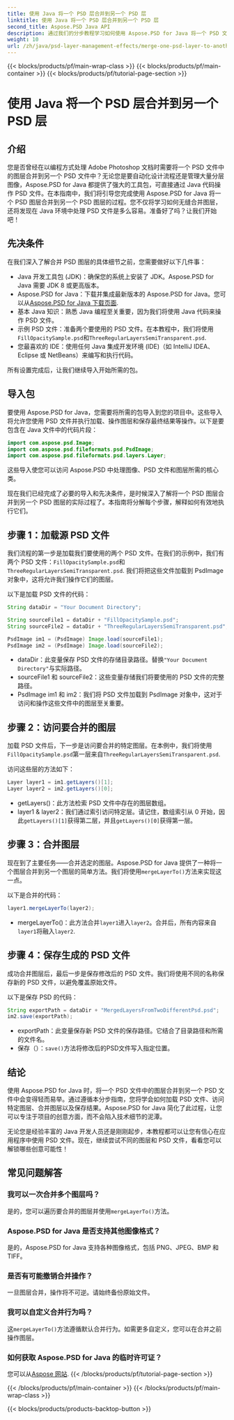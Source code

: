 ```yaml
---
title: 使用 Java 将一个 PSD 层合并到另一个 PSD 层
linktitle: 使用 Java 将一个 PSD 层合并到另一个 PSD 层
second_title: Aspose.PSD Java API
description: 通过我们的分步教程学习如何使用 Aspose.PSD for Java 将一个 PSD 文件中的图层合并到另一个 PSD 文件中。非常适合自动化您的设计流程。
weight: 10
url: /zh/java/psd-layer-management-effects/merge-one-psd-layer-to-another/
---
```


{{< blocks/products/pf/main-wrap-class >}}
{{< blocks/products/pf/main-container >}}
{{< blocks/products/pf/tutorial-page-section >}}

# 使用 Java 将一个 PSD 层合并到另一个 PSD 层

## 介绍

您是否曾经在以编程方式处理 Adobe Photoshop 文档时需要将一个 PSD 文件中的图层合并到另一个 PSD 文件中？无论您是要自动化设计流程还是管理大量分层图像，Aspose.PSD for Java 都提供了强大的工具包，可直接通过 Java 代码操作 PSD 文件。在本指南中，我们将引导您完成使用 Aspose.PSD for Java 将一个 PSD 图层合并到另一个 PSD 图层的过程。您不仅将学习如何无缝合并图层，还将发现在 Java 环境中处理 PSD 文件是多么容易。准备好了吗？让我们开始吧！

## 先决条件

在我们深入了解合并 PSD 图层的具体细节之前，您需要做好以下几件事：

- Java 开发工具包 (JDK)：确保您的系统上安装了 JDK。Aspose.PSD for Java 需要 JDK 8 或更高版本。
-  Aspose.PSD for Java：下载并集成最新版本的 Aspose.PSD for Java。您可以从[Aspose.PSD for Java 下载页面](https://releases.aspose.com/psd/java/).
- 基本 Java 知识：熟悉 Java 编程至关重要，因为我们将使用 Java 代码来操作 PSD 文件。
- 示例 PSD 文件：准备两个要使用的 PSD 文件。在本教程中，我们将使用`FillOpacitySample.psd`和`ThreeRegularLayersSemiTransparent.psd`.
- 您最喜欢的 IDE：使用任何 Java 集成开发环境 (IDE)（如 IntelliJ IDEA、Eclipse 或 NetBeans）来编写和执行代码。

所有设置完成后，让我们继续导入开始所需的包。

## 导入包

要使用 Aspose.PSD for Java，您需要将所需的包导入到您的项目中。这些导入将允许您使用 PSD 文件并执行加载、操作图层和保存最终结果等操作。以下是要包含在 Java 文件中的代码片段：

```java
import com.aspose.psd.Image;
import com.aspose.psd.fileformats.psd.PsdImage;
import com.aspose.psd.fileformats.psd.layers.Layer;
```

这些导入使您可以访问 Aspose.PSD 中处理图像、PSD 文件和图层所需的核心类。

现在我们已经完成了必要的导入和先决条件，是时候深入了解将一个 PSD 图层合并到另一个 PSD 图层的实际过程了。本指南将分解每个步骤，解释如何有效地执行它们。

## 步骤 1：加载源 PSD 文件

我们流程的第一步是加载我们要使用的两个 PSD 文件。在我们的示例中，我们有两个 PSD 文件：`FillOpacitySample.psd`和`ThreeRegularLayersSemiTransparent.psd`. 我们将把这些文件加载到 PsdImage 对象中，这将允许我们操作它们的图层。

以下是加载 PSD 文件的代码：

```java
String dataDir = "Your Document Directory";

String sourceFile1 = dataDir + "FillOpacitySample.psd";
String sourceFile2 = dataDir + "ThreeRegularLayersSemiTransparent.psd";

PsdImage im1 = (PsdImage) Image.load(sourceFile1);
PsdImage im2 = (PsdImage) Image.load(sourceFile2);
```

- dataDir：此变量保存 PSD 文件的存储目录路径。替换`"Your Document Directory"`与实际路径。
- sourceFile1 和 sourceFile2：这些变量存储我们将要使用的 PSD 文件的完整路径。
- PsdImage im1 和 im2：我们将 PSD 文件加载到 PsdImage 对象中，这对于访问和操作这些文件中的图层至关重要。

## 步骤 2：访问要合并的图层

加载 PSD 文件后，下一步是访问要合并的特定图层。在本例中，我们将使用`FillOpacitySample.psd`第一层来自`ThreeRegularLayersSemiTransparent.psd`.

访问这些层的方法如下：

```java
Layer layer1 = im1.getLayers()[1];
Layer layer2 = im2.getLayers()[0];
```

- getLayers()：此方法检索 PSD 文件中存在的图层数组。
-  layer1 & layer2：我们通过索引访问特定层。请记住，数组索引从 0 开始，因此`getLayers()[1]`获得第二层，并且`getLayers()[0]`获得第一层。

## 步骤 3：合并图层

现在到了主要任务——合并选定的图层。Aspose.PSD for Java 提供了一种将一个图层合并到另一个图层的简单方法。我们将使用`mergeLayerTo()`方法来实现这一点。

以下是合并的代码：

```java
layer1.mergeLayerTo(layer2);
```

-  mergeLayerTo()：此方法合并`layer1`进入`layer2`。合并后，所有内容来自`layer1`将融入`layer2`.

## 步骤 4：保存生成的 PSD 文件

成功合并图层后，最后一步是保存修改后的 PSD 文件。我们将使用不同的名称保存新的 PSD 文件，以避免覆盖原始文件。

以下是保存 PSD 的代码：

```java
String exportPath = dataDir + "MergedLayersFromTwoDifferentPsd.psd";
im2.save(exportPath);
```

- exportPath：此变量保存新 PSD 文件的保存路径。它结合了目录路径和所需的文件名。
- 保存（）：`save()`方法将修改后的PSD文件写入指定位置。

## 结论

使用 Aspose.PSD for Java 时，将一个 PSD 文件中的图层合并到另一个 PSD 文件中会变得轻而易举。通过遵循本分步指南，您将学会如何加载 PSD 文件、访问特定图层、合并图层以及保存结果。Aspose.PSD for Java 简化了此过程，让您可以专注于项目的创意方面，而不会陷入技术细节的泥潭。

无论您是经验丰富的 Java 开发人员还是刚刚起步，本教程都可以让您有信心在应用程序中使用 PSD 文件。现在，继续尝试不同的图层和 PSD 文件，看看您可以解锁哪些创意可能性！

## 常见问题解答

### 我可以一次合并多个图层吗？
是的，您可以遍历要合并的图层并使用`mergeLayerTo()`方法。

### Aspose.PSD for Java 是否支持其他图像格式？
是的，Aspose.PSD for Java 支持各种图像格式，包括 PNG、JPEG、BMP 和 TIFF。

### 是否有可能撤销合并操作？
一旦图层合并，操作将不可逆。请始终备份原始文件。

### 我可以自定义合并行为吗？
这`mergeLayerTo()`方法遵循默认合并行为。如需更多自定义，您可以在合并之前操作图层。

### 如何获取 Aspose.PSD for Java 的临时许可证？
您可以从[Aspose 网站](https://purchase.aspose.com/temporary-license/).
{{< /blocks/products/pf/tutorial-page-section >}}

{{< /blocks/products/pf/main-container >}}
{{< /blocks/products/pf/main-wrap-class >}}

{{< blocks/products/products-backtop-button >}}
